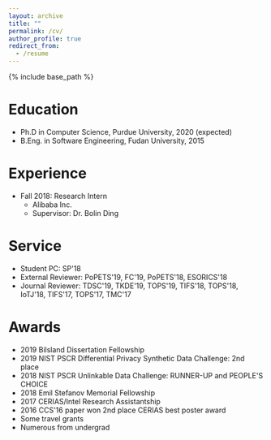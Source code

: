 ```yaml
---
layout: archive
title: ""
permalink: /cv/
author_profile: true
redirect_from:
  - /resume
---
```


{% include base_path %}


Education
======
* Ph.D in Computer Science, Purdue University, 2020 (expected)
* B.Eng. in Software Engineering, Fudan University, 2015


Experience
======
* Fall 2018: Research Intern
  * Alibaba Inc.
  * Supervisor: Dr. Bolin Ding

<!---

* Fall 2014: Software Engineer Intern
  * Ebay Inc., Shanghai
* Summer 2014: Research Intern
  * The University of Hong Kong
  * Supervisor: Prof. Yong Zhang and Prof. Francis Chin
* Fall 2013: Exchange Student
  * National Tsing Hua University
* Summer 2013: Research Intern
  * University College Dublin
  
-->

Service
======
* Student PC: SP'18
* External Reviewer: PoPETS'19, FC'19, PoPETS'18, ESORICS'18
* Journal Reviewer: TDSC'19, TKDE'19, TOPS'19, TIFS'18, TOPS'18, IoTJ'18, TIFS'17, TOPS'17, TMC'17


Awards
======
* 2019 Bilsland Dissertation Fellowship
* 2019 NIST PSCR Differential Privacy Synthetic Data Challenge: 2nd place
* 2018 NIST PSCR Unlinkable Data Challenge: RUNNER-UP and PEOPLE'S CHOICE
* 2018 Emil Stefanov Memorial Fellowship 
* 2017 CERIAS/Intel Research Assistantship
* 2016 CCS'16 paper won 2nd place CERIAS best poster award
* Some travel grants
* Numerous from undergrad

<!---

* 2018 CCS student traval grant
* 2018 SP student traval grant 
* 2017 CCS student traval grant 
* 2017 USENIX student traval grant 
\cventry{2015}{Excellent Graduation Thesis}{Only One in Software School}{}{}{}
%{Rank 1/76}{}{}{}
\cventry{2015}{Graduate Star}{1 of 20 in Fudan University}{}{}{}
%{Rank 1/76}{}{}{}
\cventry{2015}{Excellent Graduate}{1 of 6 in Software School}{}{}{}
%{Rank 1/76}{}{}{}
\cventry{2014}{Google Excellence Scholarship}{1 of 58 nationwide (undergrads and grads combined)}{http://www.google.cn/intl/en/university/student/scholarship-recipients.html}{}{}
%{Rank 1/76}{}{}{}
\cventry{2014}{Outstanding Student}{1 of 10 in Fudan}{}{}{}
%{Rank 1/76}{}{}{}
\cventry{2013}{First Prize of Scholarship for Outstanding Student at Fudan University}{}{}{}{}
%{Rank 1/76}{}{}{}
\cventry{2012}{National Scholarship}{Rank 1/79 in class}{}{}{}
%{Rank 1/76}{}{}{}
\cventry{2012}{Outstanding Student}{Rank 1/79 in class}{}{}{}
-->
